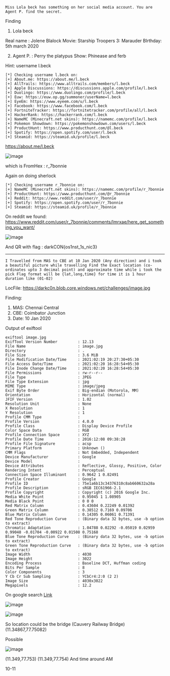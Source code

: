 ```
Miss Lola beck has something on her social media account. You are Agent P. find the secret.

```
Finding 
1. Lola beck 

Real name : Jolene Blalock
Movie:         Starship Troopers 3: Marauder
BIrthday:    5th march 2020

2. Agent P. : Perry the platypus
Show:           Phinease and ferb

Hint: username l.beck

```
[*] Checking username l.beck on:
[+] About.me: https://about.me/l.beck
[+] AllTrails: https://www.alltrails.com/members/l.beck
[+] Apple Discussions: https://discussions.apple.com/profile/l.beck
[+] Duolingo: https://www.duolingo.com/profile/l.beck
[+] Euw: https://euw.op.gg/summoner/userName=l.beck
[+] EyeEm: https://www.eyeem.com/u/l.beck
[+] Facebook: https://www.facebook.com/l.beck
[+] FortniteTracker: https://fortnitetracker.com/profile/all/l.beck
[+] HackerRank: https://hackerrank.com/l.beck
[+] NameMC (Minecraft.net skins): https://namemc.com/profile/l.beck
[+] Pokemon Showdown: https://pokemonshowdown.com/users/l.beck
[+] ProductHunt: https://www.producthunt.com/@l.beck
[+] Spotify: https://open.spotify.com/user/l.beck
[+] Steamid: https://steamid.uk/profile/l.beck
```

https://about.me/l.beck 

![image](https://user-images.githubusercontent.com/43271546/116137699-b6f1e000-a688-11eb-962f-aa65d4adc4bb.png)

which is FromHex : r_7bonnie

Again on doing sherlock 

```
[*] Checking username r_7bonnie on:
[+] NameMC (Minecraft.net skins): https://namemc.com/profile/r_7bonnie
[+] ProductHunt: https://www.producthunt.com/@r_7bonnie
[+] Reddit: https://www.reddit.com/user/r_7bonnie
[+] Spotify: https://open.spotify.com/user/r_7bonnie
[+] Steamid: https://steamid.uk/profile/r_7bonnie

```

On reddit we found: https://www.reddit.com/user/r_7bonnie/comments/lmrxae/here_get_something_you_want/

![image](https://user-images.githubusercontent.com/43271546/116137756-cd983700-a688-11eb-8cd6-6c08a6d3be9c.png)

And QR with flag : darkCON{os1nst_1s_nic3}

<hr />

```
I Travelled from MAS to CBE at 10 Jan 2020 (Any direction) and i took a beautiful picture while travelling Find the Exact location (co-ordinates upto 3 decimal point) and approximate time while i took the pick Flag format will be {lat,long,time} for time it is 1 hour duration like (01-02)
```

LocFile: https://darkc0n.blob.core.windows.net/challenges/image.jpg

Finding: 
1. MAS: Chennai Central
2. CBE: Coimbator Junction
3. Date: 10 Jan 2020

Output of exiftool

```
exiftool image.jpg 
ExifTool Version Number         : 12.13
File Name                       : image.jpg                                                                       
Directory                       : .                                                                               
File Size                       : 3.6 MiB                                                                         
File Modification Date/Time     : 2021:02:19 20:27:30+05:30                                                       
File Access Date/Time           : 2021:02:20 16:28:54+05:30                                                       
File Inode Change Date/Time     : 2021:02:20 16:28:54+05:30                                                       
File Permissions                : rw-r--r--                                                                       
File Type                       : JPEG                                                                            
File Type Extension             : jpg                                                                             
MIME Type                       : image/jpeg                                                                      
Exif Byte Order                 : Big-endian (Motorola, MM)                                                       
Orientation                     : Horizontal (normal)                                                             
JFIF Version                    : 1.02                                                                            
Resolution Unit                 : None                                                                            
X Resolution                    : 1                                                                               
Y Resolution                    : 1                                                                               
Profile CMM Type                :                                                                                 
Profile Version                 : 4.0.0                                                                           
Profile Class                   : Display Device Profile                                                          
Color Space Data                : RGB                                                                             
Profile Connection Space        : XYZ
Profile Date Time               : 2016:12:08 09:38:28
Profile File Signature          : acsp
Primary Platform                : Unknown ()
CMM Flags                       : Not Embedded, Independent
Device Manufacturer             : Google
Device Model                    : 
Device Attributes               : Reflective, Glossy, Positive, Color
Rendering Intent                : Perceptual
Connection Space Illuminant     : 0.9642 1 0.82491
Profile Creator                 : Google
Profile ID                      : 75e1a6b13c34376310c8ab660632a28a
Profile Description             : sRGB IEC61966-2.1
Profile Copyright               : Copyright (c) 2016 Google Inc.
Media White Point               : 0.95045 1 1.08905
Media Black Point               : 0 0 0
Red Matrix Column               : 0.43604 0.22249 0.01392
Green Matrix Column             : 0.38512 0.7169 0.09706
Blue Matrix Column              : 0.14305 0.06061 0.71391
Red Tone Reproduction Curve     : (Binary data 32 bytes, use -b option to extract)
Chromatic Adaptation            : 1.04788 0.02292 -0.05019 0.02959 0.99048 -0.01704 -0.00922 0.01508 0.75168
Blue Tone Reproduction Curve    : (Binary data 32 bytes, use -b option to extract)
Green Tone Reproduction Curve   : (Binary data 32 bytes, use -b option to extract)
Image Width                     : 4030
Image Height                    : 3022
Encoding Process                : Baseline DCT, Huffman coding
Bits Per Sample                 : 8
Color Components                : 3
Y Cb Cr Sub Sampling            : YCbCr4:2:0 (2 2)
Image Size                      : 4030x3022
Megapixels                      : 12.2

```
On google search [Link](https://www.google.com/maps/place/Vediyappan+Temple/@11.3510951,77.7493507,3a,75y,90t/data=!3m8!1e2!3m6!1sAF1QipOdsCuPHeiJ4Enr_pAdTfGvzHi27N1OW2lddz7t!2e10!3e12!6shttps:%2F%2Flh5.googleusercontent.com%2Fp%2FAF1QipOdsCuPHeiJ4Enr_pAdTfGvzHi27N1OW2lddz7t%3Dw203-h114-k-no!7i3264!8i1840!4m24!1m16!4m15!1m6!1m2!1s0x3a5265ffa1216265:0x47ee704562150916!2sChennai+Central+(MAS),+Kannappar+Thidal,+Periyamet,+Chennai,+Tamil+Nadu!2m2!1d80.2754809!2d13.0824723!1m6!1m2!1s0x3ba859a0dc91d4a1:0x98d79c10cc83331f!2sCoimbatore+Junction,+Gopalapuram,+Coimbatore,+Tamil+Nadu!2m2!1d76.9669917!2d10.9959474!3e3!3m6!1s0x3ba965f915227b43:0x95504cb20c483fcb!8m2!3d11.3510952!4d77.749351!14m1!1BCgIgAQ)


![image](https://user-images.githubusercontent.com/43271546/116137913-059f7a00-a689-11eb-8389-580cf6c67b19.png)

![image](https://user-images.githubusercontent.com/43271546/116137933-0b955b00-a689-11eb-8090-c9f89a2f13d9.png)

So location could be the bridge (Cauvery Railway Bridge)
(11.34867,77.75082)

Possible

![image](https://user-images.githubusercontent.com/43271546/116137961-151ec300-a689-11eb-9aeb-03be043f967f.png)

(11.349,77.753)
(11.349,77.754)
And time around AM

10-11









